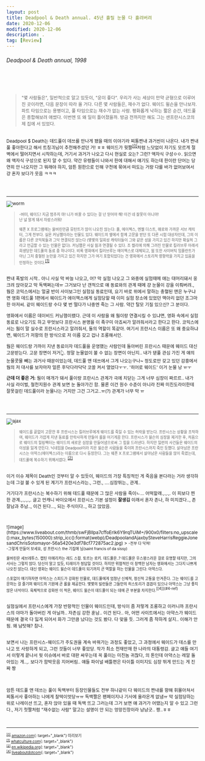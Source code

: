 ```yaml
---
layout: post
title: Deadpool & Death annual. 45년 흘릴 눈물 다 흘려버려
date: 2020-12-06
modified: 2020-12-06
description: .
tag: [Review]
---
```


###### Deadpool & Death annual, 1998

<br/><br/>
> <small> "몇 사람들은", 일반적으로 알고 있듯이, "운이 좋다". 우리가 사는 세상이 만약 균형으로 이루어진 곳이라면, 다음 문장이 따라 올 거다. 다른 몇 사람들은, 재수가 없다. 웨이드 윌슨을 만나보자. 파트 타임으로는 용병이고, 풀 타임으로는 재수가 없는 사람. 평화롭게 낙하는 짧은 순간, 데드풀은 종합해보려 애썼다. 이번엔 또 왜 일이 틀어졌을까. 방금 전까지만 해도 그는 샌프란시스코의 제 집에 서 있었다. 


<br/>Deadpool $ Death는 데드풀이 데쓰를 만나게 됐을 때의 이야기라 찌통짠내 과거씬이 나온다. 내가 짠내풀 좋아한다고 해서 트칭긔님이 추천해주셨던 거! ㅎㅎ 웨이드가 윗짤<sup id="0">[[0]](#0-ref)</sup>처럼 느닷없이 자기도 모르게 절벽에서 떨어지면서 시작하는데, 거기서 과거가 나오고 다시 현실로 오는? 그런? 액자식 구성ㅇㅇ. 읽으면 왜 액자식 구성으로 된지 알 수 있다. 약간 유령들이 나와서 한에 대해서 얘기도 하는데 한이란 단어는 당연히 안 나오지만 그 뭐래야 하지, 암튼 원한으로 인해 구천에 묶여서 떠도는 거랑 다를 바가 없어보여서 걍 혼자 보다가 웃음 ㅋㅋㅋ

<br/><br/>
* * * 
![worm](https://cdn3.whatculture.com/images/2016/02/Deadpool-Worm.jpg)
> <small> -버텨, 웨이드! 지금 멈추지 마! 니가 바꿀 수 있다는 걸 넌 믿어야 해! 이건 네 잘못이 아니야! <br/>난 널 알게 돼서 자랑스러워!<br/><br/>
> 웨폰 X 프로그램에는 울버린만큼 뮤턴트가 많이 나오진 않는다: 풀, 에이젝스, 엔젤 더스트, 매로와 가까운 서브 캐릭터, 그게 전부다. 실은 커닝햄이라는 인물도 있다. 웨이드의 옆에서 함께 고문을 받던 또 다른 시험 대상자인데, 그의 이름은 다른 코믹북들과 그닥 연결되진 않는다 (몇몇의 일회성 캐릭터들이 그와 같은 성을 가지고 있긴 하지만 확실히 그라고 언급할 수 있는 인물은 없다). 커닝햄은 사실 웜과 연결될 수 있다. 조 켈리에 의해 그려진 인물로 킬러브루 아래서 희생당한 데드풀의 동료 중 하나이다. 비록 영화에서 킬러브루는 에이젝스로 대체되고, 웜 또한 사이버틱 임플란트가 아닌 그저 충혈된 눈만을 가지고 있긴 하지만 그가 여기 포함되었다는 건 영화에서 스토리적 영향력을 가지고 있음을 인정하는 것이다.</small><sup id="1">[[1]](#1-ref)</sup> 


<br/>
짠내 폭발의 시작.. 아니 사실 막 바늘 나오고, 어? 막 실험 나오고 그 와중에 실험때메 애는 대머리돼서 웅크려 앉아갖고 막 독백쩌는데ㅠ 그거보다 난 갠적으로 얘 동료와의 관계 때메 걍 눈물이 강을 이뤄버려., 

<br/>
웜은 코믹스에서는 얼굴 반이 사이보그인 실험실 동료인데, 
요기 바로 위에서 말하는 충혈된 맨은 누구냐면 영화 데드풀 1편에서 웨이드가 에이잭스에게 실험당할 때 이미 실험 장소에 있었던 맥아리 없던 조그마한 아저씨. 같이 웨이드랑 수다 몇 번 떨다가 나중엔 죽는 그 사람. 약간 탈모 기질 있으신? 그 분이다. 

영화에서 이름은 데이비드 커닝햄이랬다. 근데 이 사람을 왜 웜이랑 연결시킬 수 있냐면, 영화 속에서 실험 동료로 나오기도 하고 무엇보다 프란시스 본명을 이 죡구미 아죠씨가 알려줘서라고 한다고 한다. 코믹스에서는 웜이 말 실수로 프란시스라고 알려줘서, 둘의 역할이 똑같아. 여기서 프란시스 이름은 또 왜 중요하냐면, 웨이드가 저항의 한 방식으로 저 이름 갖고 겁나 조롱해서인.

웜은 웨이드랑 가까이 지낸 동료이자 데드풀을 운영했는 사람인데 돌아버린 프란시스 때문에 웨이드 대신 고문받는다. 고문 장면이 저거👆. 정말 눈물없이 볼 수 없는 장면이 아닌지.. 내가 덷풀 관심 가진 게 얘의 눈물콧물 빼는 과거사 때문이었는데, 데드풀 앤 데쓰에서 그게 나오는구나~ 정도로만 갖고 있던 감흥에서 웜의 저 대사를 보자마자 얼른 후닥다라닥닥 코쏠 켜서 열었다ㅜㅜ. '히어로 웨이드' 이거 눈물 낭 ㅠㅜ

**근데 더 좋은 거:** 웜이 매개가 돼서 풀이랑 프란시스 관계가 극에 치닫는 그게 너무 심장이 짜르르.. 내가 사실 라이벌, 철천지원수 관계 보면 눈 돌아가긴 함. 물론 이건 원수 수준이 아니라 진짜 미친도라이한테 잘못걸린 데드풀이라 눈물나는 거지만 그건 그거고..ㅠ(?) 관계가 너무 막 ㅠ 


<br/><br/>
* * *
![ajax](https://vignette.wikia.nocookie.net/marveldatabase/images/c/cd/Francis_Fanny_%28Earth-616%29_from_Deadpool_vs._Thanos_Vol_1_1_001.jpg/revision/latest/scale-to-width-down/343?cb=20170126040425)
> <small>웨이드를 끝없이 고문한 후 프란시스는 킬러브루에게 웨이드를 죽일 수 있는 허락을 받는다. 프란시스는 상황을 조작하여, 웨이드가 가깝게 지낸 동료를 안락사하게 만들어 룰을 어기게끔 한다. 프란시스가 윌슨의 심장을 제거한 후, 처음으로 웨이드의 힐링팩터는 웨이드의 새로운 심장을 만들어냄으로써 그 힘을 드러낸다. 하지만 일련의 사건들은 웨이드의 이성을 잃게 만든다. 닉네임을 Deadpool이라 지은 윌슨은 사람들을 죽이며 프란시스까지 죽인 듯했다. 살아남은 프란시스는 아약스(에이젝스)라는 이름으로 다시 등장한다. 그는 웨폰 X 프로그램에서 살아남은 사람들을 많이 죽였는데, 데드풀에 복수하기 위해서였다. </small><sup id="2">[[2]](#2-ref)</sup>

<br/>이거 이슈 제목이 Death인 것부터 알 수 있듯이, 웨이드의 가장 특징적인 게 죽음을 본다라는 거라 생각하는데 그걸 볼 수 있게 된 계기가 프란시스라는., 그런., ....심장뛰는., 관계.. 

거기다가 프란시스는 복수하기 위해 데드풀 때문에 그 많은 사람을 죽이ㄴ... 어떡할래.,.,.,. 이 피보다 찐한 관계.,.,.,.,. 글고 언캐니 바이오에서 프란시스 기본 설정이 **잘생김** 이래서 혼자 존나, 하 미치겠다.., 존잘남과 추남.., 이건 된다..., 되는 주식이다.., 하고 앉았음. 

<br/>
<br/>
![image](https://www.liveabout.com/thmb/swFjBIlpa7cffoErIk6Y9rqTUiM=/900x0/filters:no_upscale():max_bytes(150000):strip_icc():format(webp)/DeadpoolandAjaxbySteveHarrisReggieJonesandChrisSotomayor-56a5420e3df78cf772875ac2.jpg)
> <small> -전부 다 닥쳐!
<br/> -그렇게 만들어 보세요, 성 프란시스 the 기집애 님(saint francis of da sissy)<br/>
<br/>울버린은 세브레투스. 캡틴 아메리카는 레드 스컬. 토르는 로키. 데드풀은..?
데드풀은 우스꽝스러운 걸로 유명할 테지만, 그의 서사는 그렇지 않다. 
당신이 알고 있듯, 티레이가 정답일 것이다. 하지만 위협적인 이 창백한 남자는 영화에서는 그다지 나쁘게 나오진 않는다. 대신 영화는 웨이드 윌슨이 데드풀이 되기까지 큰 역할을 하는 인물을 그린다: 아약스다.
<br/><br/>스포없이 얘기하자면 아약스는 스피드가 강화된 인물로, 데드풀에게 엄청난 신체적, 정신적 고통을 안겨준다. 
그는 웨이드를 고문하는 걸 즐기며 웨이드의 기원에 큰 롤을 제공한다. 
몇몇의 빌런들은 그들만의 히스토리가 겹겹이 있으나 아약스는 그냥 좋지 않은 녀석이다. 
육체적으로 강화된 이 적은, 웨이드 윌슨이 데드풀이 되는 데에 큰 부분을 차지한다.</small><sup id="4">[[4]](#4-ref)</sup>

<br/> 실험실에서 프란시스에게 가장 반항적인 인물이 웨이드인데, 방식이 좀 저렇게 조롱하고 이러니까 프란시스의 야마가 돌아버린 게 아닐까.. 자존심 강한 훈남.. 이건 된다.. 아, 어떤 사이트에서는 아약스가 웨이드 때문에 결국 다 잃게 되어서 화가 그만큼 났다는 것도 봤다. 다 맞을 듯. 그러게 좀 착하게 살지.. 이해가 안 됨. 왜 남탓해? 참나. 

<br/>보면서 나는 프란시스-웨이드가 주도권을 계속 바꿔가는 과정도 좋았고, 그 과정에서 웨이드가 데스를 만나고 또 사랑하게 되고, 그런 것들이 너무 좋았당. 작가 최소 천재만재 한 나라의 대통령감. 글고 얘들 여기서 이렇게 끝나서 뒷 이슈에서 바로 대판 싸우는데 꼭 풀이는 미친놈 귀찮다, 의 톤인데 아약스는 레알 돌아있는 게..,. 보다가 함박웃음 지어버림.. 얘들 파이널 배틀편은 타이틀 이미지도 심장 뛰게 만드는 게 진짜 짱


<br/><br/>
암튼 데드풀 앤 데쓰는 풀이 독백부터 등장인물들도 전부 하나같이 다 웨이드의 짠내를 향해 휘몰아쳐서 찌통서사 좋아하는 나에게 찰떡이엇당ㅠㅠ 독백짤은 팬페이지나 기사에 올라온게 없냄ㅠ 막 실험당하는 위로 나레이션 뜨고, 혼자 앉아 있을 때 독백 뜨고 그러는데 그거 보면 얘 과거가 어땠는지 알 수 있고 그런다., 저기 첫짤처럼 "재수없는 사람" 말고는 설명이 안 되는 엉망진창이라 냠냠긋.. 짱..ㅎㅎ
<br/>
<br/>
<br/>

* * * 
<small id="0-ref"><sup>[[0]](#0)</sup> [amazon.com](https://www.amazon.com/Deadpool-Death-Annual-1997-2002-ebook/dp/B00ZMVL8XU/ref=sr_1_1?dchild=1&keywords=deadpool+and+death+annual&qid=1607313670&sr=8-1){: target="_blank"} 미리보기</small><br/>
<small id="1-ref"><sup>[[1]](#1)</sup> [whatculture.com](https://whatculture.com/film/deadpool-10-obscure-references-you-probably-missed?page=8){: target="_blank"} </small> <br/>
<small id="2-ref"><sup>[[2]](#2)</sup> [en.wikipedia.org](https://en.wikipedia.org/wiki/Francis_Fanny){: target="_blank"} </small> <br/>
<small id="4-ref"><sup>[[4]](#4)</sup> [liveaboutdotcom](https://www.liveabout.com/deadpool-comics-to-read-before-seeing-movie-2308558){: target="_blank"} </small> <br/>
<br/><br/>
